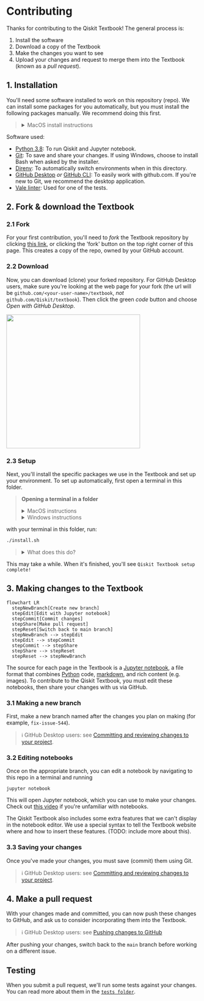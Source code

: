 # Contributing

Thanks for contributing to the Qiskit Textbook! The general process is:

1. Install the software
2. Download a copy of the Textbook
3. Make the changes you want to see
4. Upload your changes and request to merge them into the Textbook (known as a
   _pull request_).

## 1. Installation

You'll need some software installed to work on this repository (repo). We can
install some packages for you automatically, but you must install the
following packages manually. We recommend doing this first.

> <details>
>   <summary>MacOS install instructions</summary>
>
> 
>   We recommend installing [Homebrew](https://brew.sh/) to manage
>   these installations. Once installed, you can open a terminal and run:
>   
>   ```bash
>   brew install python@3.8 git direnv vale
>   ```
>   
>   The only thing Homebrew can't install is GitHub Desktop, which we
>   recommend to first-time contributors. Please go to the [GitHub Desktop
>   download page](https://desktop.github.com/) to install manually.
>   
>   Once complete, you can skip to [the next step](#2-fork--download-the-textbook).
>   
> </details>

Software used:
- [Python 3.8](https://www.python.org/): To run Qiskit and Jupyter notebook.
- [Git](https://git-scm.com): To save and share your changes. If using Windows,
  choose to install Bash when asked by the installer.
- [Direnv](https://direnv.net/): To automatically switch environments when in
  this directory.
- [GitHub Desktop](https://desktop.github.com/) _or_ [GitHub
  CLI](https://cli.github.com/): To easily work with github.com. If you're new
  to Git, we recommend the desktop application.
- [Vale linter](https://vale.sh/): Used for one of the tests.


## 2. Fork & download the Textbook

### 2.1 Fork

For your first contribution, you'll need to _fork_ the Textbook repository by
clicking [this link](https://github.com/Qiskit/textbook/fork), or clicking the
'fork' button on the top right corner of this page. This creates a copy of the
repo, owned by your GitHub account.

### 2.2 Download

Now, you can download (clone) your forked repository. For GitHub Desktop users,
make sure you're looking at the web page for your fork (the url will be
`github.com/<your-user-name>/textbook`, _not_ `github.com/Qiskit/textbook`). Then
click the green _code_ button and choose _Open with GitHub Desktop_.

<img src="https://user-images.githubusercontent.com/36071638/212101928-2e8d5119-b024-4000-a00a-07989187713a.png" width="350px">

### 2.3 Setup

Next, you'll install the specific packages we use in the Textbook and
set up your environment. To set up automatically, first open a terminal in this
folder.

> **Opening a terminal in a folder**
> <details>
>   <summary>MacOS instructions</summary>
>
>   1. Open this repo folder in Finder
>   2. in Finder, select _View > Show Path Bar_ to display the path in the
>      finder window
>   3. Right click on the _textbook_ folder in the path bar and choose _Open in
>      Terminal_.
> </details>
>
> <details>
>   <summary>Windows instructions</summary>
>
>   1. Open the Git Bash console from the start menu
>   2. Navigate to this folder with the `cd` command, for example:<br><br>
>      ```bash
>      cd C:/path/to/textbook
>      ```
> </details>

with your terminal in this folder, run:

```bash
./install.sh
```

> <details>
>   <summary> What does this do? </summary>
>   <br>
>   <p>If you're interested, this script will:</p>
> 
>   <ul>
>     <li>
>       Setup a Python venv with the correct version of Python, and add a shell
>       script to automatically switch to this venv when you move to this directory.
>     </li>
>     <li>
>       Set up your IPython & Jupyter config so that your notebook outputs match
>       those already in the Textbook.
>     </li>
>     <li>
>       Set up Git commit hooks that lint the notebooks to adhere to our conventions
>       (this helps with reviewing PRs and merge conflicts).
>     </li>
>   </ul>
> </details>

This may take a while. When it's finished, you'll see `Qiskit Textbook setup
complete!`


## 3. Making changes to the Textbook


```mermaid
flowchart LR
  stepNewBranch[Create new branch]
  stepEdit[Edit with Jupyter notebook]
  stepCommit[Commit changes]
  stepShare[Make pull request]
  stepReset[Switch back to main branch]
  stepNewBranch --> stepEdit
  stepEdit --> stepCommit
  stepCommit --> stepShare
  stepShare --> stepReset
  stepReset --> stepNewBranch
```

The source for each page in the Textbook is a [Jupyter
notebook](https://jupyter.org/), a file format that combines
[Python](https://www.python.org/) code,
[markdown](https://www.markdownguide.org/basic-syntax/), and rich content (e.g.
images). To contribute to the Qiskit Textbook, you must edit these
notebooks, then share your changes with us via GitHub.

### 3.1 Making a new branch

First, make a new branch named after the changes you plan on
making (for example, `fix-issue-544`).

> ℹ️ GitHub Desktop users: see [Committing and reviewing changes to your
project](https://docs.github.com/en/desktop/contributing-and-collaborating-using-github-desktop/making-changes-in-a-branch/committing-and-reviewing-changes-to-your-project).

### 3.2 Editing notebooks

Once on the appropriate branch, you can edit a notebook by navigating to this
repo in a terminal and running

```
jupyter notebook
```

This will open Jupyter notebook, which you can use to make your changes.
Check out [this video](https://youtu.be/HW29067qVWk?t=243) if you're unfamiliar
with notebooks.

The Qiskit Textbook also includes some extra features that we can't display in
the notebook editor. We use a special syntax to tell the Textbook website where
and how to insert these features. (TODO: include more about this).

### 3.3 Saving your changes

Once you've made your changes, you must save (commit) them using Git.

> ℹ️ GitHub Desktop users: see [Committing and reviewing changes to your
project](https://docs.github.com/en/desktop/contributing-and-collaborating-using-github-desktop/making-changes-in-a-branch/committing-and-reviewing-changes-to-your-project).


## 4. Make a pull request

With your changes made and committed, you can now push these changes to GitHub,
and ask us to consider incorporating them into the Textbook.

> ℹ️ GitHub Desktop users: see [Pushing changes to GitHub](https://docs.github.com/en/desktop/contributing-and-collaborating-using-github-desktop/making-changes-in-a-branch/pushing-changes-to-github)

After pushing your changes, switch back to the `main` branch
before working on a different issue.

## Testing

When you submit a pull request, we'll run some tests against your changes.
You can read more about them in the [`tests folder`](./tests).
